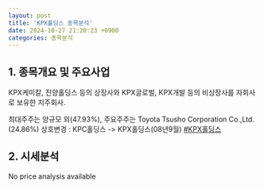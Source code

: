 ```yaml
---
layout: post
title: 'KPX홀딩스 종목분석'
date: 2024-10-27 21:20:23 +0900
categories: 종목분석
---
```


## 1. 종목개요 및 주요사업

KPX케미칼, 진양홀딩스 등의 상장사와 KPX글로벌, KPX개발 등의 비상장사를 자회사로 보유한 지주회사.

최대주주는 양규모 외(47.93%), 주요주주는 Toyota Tsusho Corporation Co.,Ltd.(24.86%) 상호변경 : KPC홀딩스 -> KPX홀딩스(08년9월)
[#KPX홀딩스](#)

## 2. 시세분석

No price analysis available
